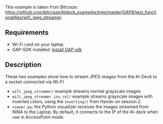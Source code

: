 This example is taken from Bitcraze: https://github.com/bitcraze/AIdeck_examples/tree/master/GAP8/test_functionalities/wifi_jpeg_streamer.

## Requirements
- Wi-Fi card on your laptop
- GAP-SDK installed: [Install GAP sdk](https://greenwaves-technologies.com/setting-up-sdk/)

## Description

These two examples show how to stream JPEG images from the AI-Deck to a socket connected via Wi-FI.
- `wifi_jpeg_streamer/` example streams normal grayscale images
- `wifi_jpeg_streamer_inv_col/` example streams grayscale images with inverted colors, using the `inverting()` from Hands-on session 2.
- `viewer.py`: the Python visualizer receives the images streamed from NINA to the Laptop. By default, it connects to the IP of the AI-deck when use in AccessPoint mode.
